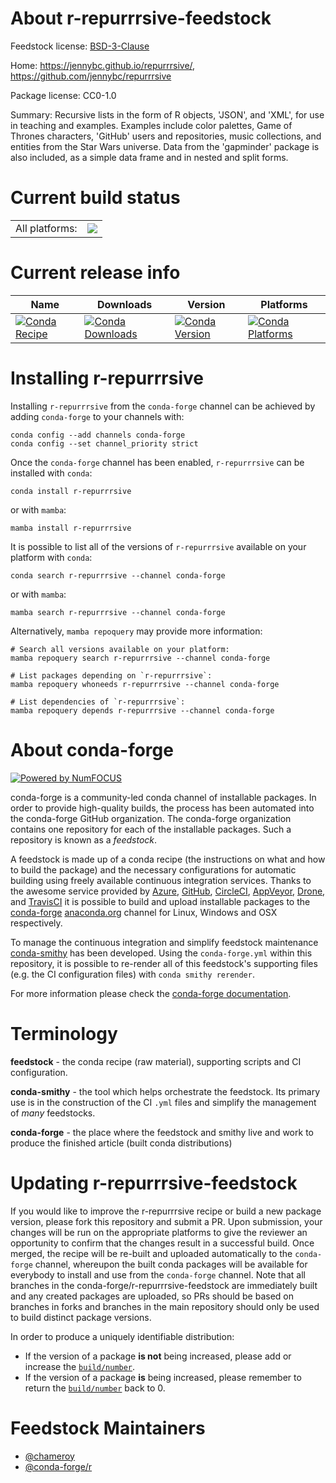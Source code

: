 About r-repurrrsive-feedstock
=============================

Feedstock license: [BSD-3-Clause](https://github.com/conda-forge/r-repurrrsive-feedstock/blob/main/LICENSE.txt)

Home: https://jennybc.github.io/repurrrsive/, https://github.com/jennybc/repurrrsive

Package license: CC0-1.0

Summary: Recursive lists in the form of R objects, 'JSON', and 'XML', for use in teaching and examples. Examples include color palettes, Game of Thrones characters, 'GitHub' users and repositories, music collections, and entities from the Star Wars universe. Data from the 'gapminder' package is also included, as a simple data frame and in nested and split forms.

Current build status
====================


<table><tr><td>All platforms:</td>
    <td>
      <a href="https://dev.azure.com/conda-forge/feedstock-builds/_build/latest?definitionId=20044&branchName=main">
        <img src="https://dev.azure.com/conda-forge/feedstock-builds/_apis/build/status/r-repurrrsive-feedstock?branchName=main">
      </a>
    </td>
  </tr>
</table>

Current release info
====================

| Name | Downloads | Version | Platforms |
| --- | --- | --- | --- |
| [![Conda Recipe](https://img.shields.io/badge/recipe-r--repurrrsive-green.svg)](https://anaconda.org/conda-forge/r-repurrrsive) | [![Conda Downloads](https://img.shields.io/conda/dn/conda-forge/r-repurrrsive.svg)](https://anaconda.org/conda-forge/r-repurrrsive) | [![Conda Version](https://img.shields.io/conda/vn/conda-forge/r-repurrrsive.svg)](https://anaconda.org/conda-forge/r-repurrrsive) | [![Conda Platforms](https://img.shields.io/conda/pn/conda-forge/r-repurrrsive.svg)](https://anaconda.org/conda-forge/r-repurrrsive) |

Installing r-repurrrsive
========================

Installing `r-repurrrsive` from the `conda-forge` channel can be achieved by adding `conda-forge` to your channels with:

```
conda config --add channels conda-forge
conda config --set channel_priority strict
```

Once the `conda-forge` channel has been enabled, `r-repurrrsive` can be installed with `conda`:

```
conda install r-repurrrsive
```

or with `mamba`:

```
mamba install r-repurrrsive
```

It is possible to list all of the versions of `r-repurrrsive` available on your platform with `conda`:

```
conda search r-repurrrsive --channel conda-forge
```

or with `mamba`:

```
mamba search r-repurrrsive --channel conda-forge
```

Alternatively, `mamba repoquery` may provide more information:

```
# Search all versions available on your platform:
mamba repoquery search r-repurrrsive --channel conda-forge

# List packages depending on `r-repurrrsive`:
mamba repoquery whoneeds r-repurrrsive --channel conda-forge

# List dependencies of `r-repurrrsive`:
mamba repoquery depends r-repurrrsive --channel conda-forge
```


About conda-forge
=================

[![Powered by
NumFOCUS](https://img.shields.io/badge/powered%20by-NumFOCUS-orange.svg?style=flat&colorA=E1523D&colorB=007D8A)](https://numfocus.org)

conda-forge is a community-led conda channel of installable packages.
In order to provide high-quality builds, the process has been automated into the
conda-forge GitHub organization. The conda-forge organization contains one repository
for each of the installable packages. Such a repository is known as a *feedstock*.

A feedstock is made up of a conda recipe (the instructions on what and how to build
the package) and the necessary configurations for automatic building using freely
available continuous integration services. Thanks to the awesome service provided by
[Azure](https://azure.microsoft.com/en-us/services/devops/), [GitHub](https://github.com/),
[CircleCI](https://circleci.com/), [AppVeyor](https://www.appveyor.com/),
[Drone](https://cloud.drone.io/welcome), and [TravisCI](https://travis-ci.com/)
it is possible to build and upload installable packages to the
[conda-forge](https://anaconda.org/conda-forge) [anaconda.org](https://anaconda.org/)
channel for Linux, Windows and OSX respectively.

To manage the continuous integration and simplify feedstock maintenance
[conda-smithy](https://github.com/conda-forge/conda-smithy) has been developed.
Using the ``conda-forge.yml`` within this repository, it is possible to re-render all of
this feedstock's supporting files (e.g. the CI configuration files) with ``conda smithy rerender``.

For more information please check the [conda-forge documentation](https://conda-forge.org/docs/).

Terminology
===========

**feedstock** - the conda recipe (raw material), supporting scripts and CI configuration.

**conda-smithy** - the tool which helps orchestrate the feedstock.
                   Its primary use is in the construction of the CI ``.yml`` files
                   and simplify the management of *many* feedstocks.

**conda-forge** - the place where the feedstock and smithy live and work to
                  produce the finished article (built conda distributions)


Updating r-repurrrsive-feedstock
================================

If you would like to improve the r-repurrrsive recipe or build a new
package version, please fork this repository and submit a PR. Upon submission,
your changes will be run on the appropriate platforms to give the reviewer an
opportunity to confirm that the changes result in a successful build. Once
merged, the recipe will be re-built and uploaded automatically to the
`conda-forge` channel, whereupon the built conda packages will be available for
everybody to install and use from the `conda-forge` channel.
Note that all branches in the conda-forge/r-repurrrsive-feedstock are
immediately built and any created packages are uploaded, so PRs should be based
on branches in forks and branches in the main repository should only be used to
build distinct package versions.

In order to produce a uniquely identifiable distribution:
 * If the version of a package **is not** being increased, please add or increase
   the [``build/number``](https://docs.conda.io/projects/conda-build/en/latest/resources/define-metadata.html#build-number-and-string).
 * If the version of a package **is** being increased, please remember to return
   the [``build/number``](https://docs.conda.io/projects/conda-build/en/latest/resources/define-metadata.html#build-number-and-string)
   back to 0.

Feedstock Maintainers
=====================

* [@chameroy](https://github.com/chameroy/)
* [@conda-forge/r](https://github.com/orgs/conda-forge/teams/r/)

